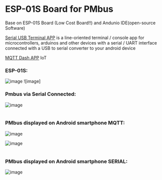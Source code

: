 # ESP-01S Board for PMbus

Base on ESP-01S Board (Low Cost Board!!) and Andunio IDE(open-source Software)

[Serial USB Terminal APP](https://play.google.com/store/apps/details?id=de.kai_morich.serial_usb_terminal&hl=en "https://play.google.com/store/apps/details?id=de.kai_morich.serial_usb_terminal&hl=en") is a line-oriented terminal / console app for microcontrollers, arduinos and other devices with a serial / UART interface connected with a USB to serial converter to your android device    <br/>

[MQTT Dash APP](https://play.google.com/store/apps/details?id=net.routix.mqttdash&hl=en "https://play.google.com/store/apps/details?id=net.routix.mqttdash&hl=en") IoT  <br/>

 ### ESP-01S: <br/>
 
![image](https://github.com/Dafeng1980/PowerPMbusTools/raw/master/doc/esp-01s.jpg) ![image] <br/>

### Pmbus via Serial Connected:  <br/>

![image](https://github.com/Dafeng1980/PowerPMbusTools/raw/master/doc/connected.jpg)  <br/> <br/>

### PMbus displayed on Android smartphone MQTT:  <br/>

![image](https://github.com/Dafeng1980/PowerPMbusTools/raw/master/doc/Mqtt_Phone.jpg)  

![image](https://github.com/Dafeng1980/PowerPMbusTools/raw/master/doc/pmbus_Mqtt.png)  <br/> <br/>

### PMbus displayed on Android smartphone SERIAL:  <br/>

![image](https://github.com/Dafeng1980/PowerPMbusTools/raw/master/doc/pmbus_Serial.png)   <br/> <br/>


